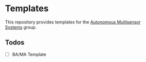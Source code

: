 # Templates

This repository provides templates for the [Autonomous Multisensor Systems](https://ams.ovgu.de) group.

## Todos

- [ ] BA/MA Template
